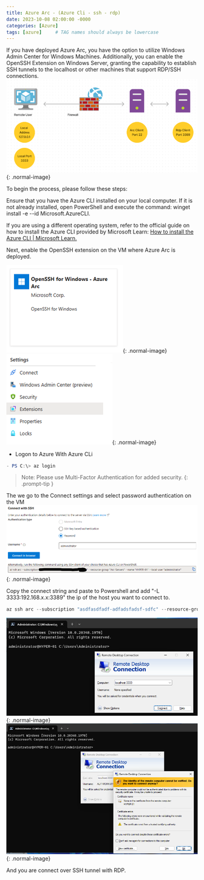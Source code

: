 ```yaml
---
title: Azure Arc - (Azure Cli - ssh - rdp)
date: 2023-10-08 02:00:00 -0000
categories: [Azure]
tags: [azure]     # TAG names should always be lowercase
---
```

If you have deployed Azure Arc, you have the option to utilize Windows Admin Center for Windows Machines. Additionally, you can enable the OpenSSH Extension on Windows Server, granting the capability to establish SSH tunnels to the localhost or other machines that support RDP/SSH connections.
![Desktop View](/assets/img/blog/SSH-Tunnel.png){: .normal-image}

To begin the process, please follow these steps:

Ensure that you have the Azure CLI installed on your local computer. If it is not already installed, open PowerShell and execute the command: winget install -e --id Microsoft.AzureCLI.

If you are using a different operating system, refer to the official guide on how to install the Azure CLI provided by Microsoft Learn: 
[How to install the Azure CLI | Microsoft Learn.](https://learn.microsoft.com/en-us/cli/azure/install-azure-cli)

Next, enable the OpenSSH extension on the VM where Azure Arc is deployed.

![Desktop View](/assets/img/blog/Enable-SSH.png){: .normal-image}
![Desktop View](/assets/img/blog/Settings-Extensions.png){: .normal-image}

- Logon to Azure With Azure CLi

```powershell
- PS C:\> az login
```

> Note: Please use Multi-Factor Authentication for added security.
{: .prompt-tip }

The we go to the Connect settings and select password authentication on the VM
![Desktop View](/assets/img/blog/Connect_string.png){: .normal-image}

Copy the connect string and paste to Powershell and add "-L 3333:192.168.x.x:3389" the ip of the host you want to connect to.
```powershell
az ssh arc --subscription "asdfasdfadf-adfadsfadsf-sdfc" --resource-group "Arc-Servers" --name "HYPER-01" --local-user "administrator" "-L 3333:192.168.81.25:3389"
```
![Desktop View](/assets/img/blog/RDP_Session1.png){: .normal-image}
![Desktop View](/assets/img/blog/RDP_Session2.png){: .normal-image}

And you are connect over SSH tunnel with RDP.
